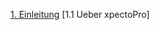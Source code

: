 [1. Einleitung]
[1.1 Ueber xpectoPro]


[1. Einleitung]:http://doc.elsperger.com/Einrichten_der_Stammdaten/Firmen_anlegen
[1.1 Ueber]:http://doc.elsperger.com/Einrichten_der_Stammdaten/Firmen_anlegen
[1. Einleitung]:http://doc.elsperger.com/Einrichten_der_Stammdaten/Firmen_anlegen
[1. Einleitung]:http://doc.elsperger.com/Einrichten_der_Stammdaten/Firmen_anlegen

